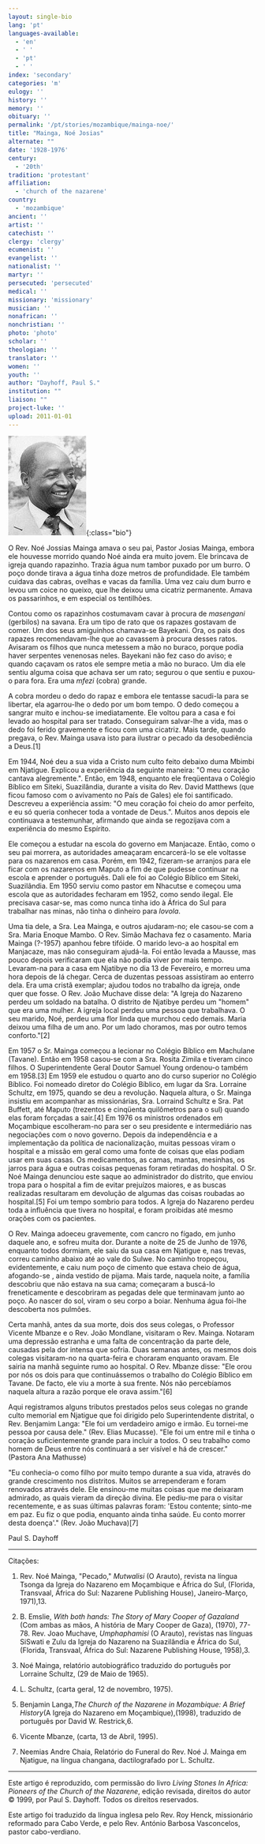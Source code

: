 ```yaml
---
layout: single-bio
lang: 'pt'
languages-available:
  - 'en'
  - ' '
  - 'pt'
  - ' '
index: 'secondary'
categories: 'm'
eulogy: ''
history: ''
memory: ''
obituary: ''
permalink: '/pt/stories/mozambique/mainga-noe/'
title: "Mainga, Noé Josias"
alternate: ""
date: '1928-1976'
century:
  - '20th'
tradition: 'protestant'
affiliation:
  - 'church of the nazarene'
country:
  - 'mozambique'
ancient: ''
artist: ''
catechist: ''
clergy: 'clergy'
ecumenist: ''
evangelist: ''
nationalist: ''
martyr: ''
persecuted: 'persecuted'
medical: ''
missionary: 'missionary'
musician: ''
nonafrican: ''
nonchristian: ''
photo: 'photo'
scholar: ''
theologian: ''
translator: ''
women: ''
youth: ''
author: "Dayhoff, Paul S."
institution: ""
liaison: ""
project-luke: ''
upload: 2011-01-01
---
```


![Noe Mainga](/images/bio-pics/mozambique/mainga-noe/mainga-noe.jpg){:class="bio"}

O Rev. Noé Jossias Mainga amava o seu pai, Pastor Josias Mainga, embora ele houvesse morrido quando Noé ainda era muito jovem. Ele brincava de igreja quando rapazinho. Trazia água num tambor puxado por um burro. O poço donde tirava a água tinha doze metros de profundidade. Ele também cuidava das cabras, ovelhas e vacas da família. Uma vez caiu dum burro e levou um coice no queixo, que lhe deixou uma cicatriz permanente. Amava os passarinhos, e em especial os tentilhões.

Contou como os rapazinhos costumavam cavar à procura de *masengani* (gerbilos) na savana. Era um tipo de rato que os rapazes gostavam de comer. Um dos seus amiguinhos chamava-se Bayekani. Ora, os pais dos rapazes recomendavam-lhe que ao cavassem à procura desses ratos. Avisaram os filhos que nunca metessem a mão no buraco, porque podia haver serpentes venenosas neles. Bayekani não fez caso do aviso; e quando caçavam os ratos ele sempre metia a mão no buraco. Um dia ele sentiu alguma coisa que achava ser um rato; segurou o que sentiu e puxou-o para fora. Era uma *mfezi* (cobra) grande.

A cobra mordeu o dedo do rapaz e embora ele tentasse sacudi-la para se libertar, ela agarrou-lhe o dedo por um bom tempo. O dedo começou a sangrar muito e inchou-se imediatamente. Ele voltou para a casa e foi levado ao hospital para ser tratado. Conseguiram salvar-lhe a vida, mas o dedo foi ferido gravemente e ficou com uma cicatriz. Mais tarde, quando pregava, o Rev. Mainga usava isto para ilustrar o pecado da desobediência a Deus.[1]

Em 1944, Noé deu a sua vida a Cristo num culto feito debaixo duma Mbimbi em Njatigue. Explicou a experiência da seguinte maneira: "O meu coração cantava alegremente.". Então, em 1948, enquanto ele freqüentava o Colégio Bíblico em Siteki, Suazilândia, durante a visita do Rev. David Matthews (que ficou famoso com o avivamento no País de Gales) ele foi santificado. Descreveu a experiência assim: "O meu coração foi cheio do amor perfeito, e eu só queria conhecer toda a vontade de Deus.". Muitos anos depois ele continuava a testemunhar, afirmando que ainda se regozijava com a experiência do mesmo Espírito.

Ele começou a estudar na escola do governo em Manjacaze. Então, como o seu pai morrera, as autoridades ameaçaram encarcerá-lo se ele voltasse para os nazarenos em casa. Porém, em 1942, fizeram-se arranjos para ele ficar com os nazarenos em Maputo a fim de que pudesse continuar na escola e aprender o português. Dali ele foi ao Colégio Bíblico em Siteki, Suazilândia. Em 1950 serviu como pastor em Nhacutse e começou uma escola que as autoridades fecharam em 1952, como sendo ilegal. Ele precisava casar-se, mas como nunca tinha ido à África do Sul para trabalhar nas minas, não tinha o dinheiro para *lovola*.

Uma tia dele, a Sra. Lea Mainga, e outros ajudaram-no; ele casou-se com a Sra. Maria Enoque Mambo. O Rev. Simão Machava fez o casamento. Maria Mainga (?-1957) apanhou febre tifóide. O marido levo-a ao hospital em Manjacaze, mas não conseguiram ajudá-la. Foi então levada a Mausse, mas pouco depois verificaram que ela não podia viver por mais tempo. Levaram-na para a casa em Njatibye no dia 13 de Fevereiro, e morreu uma hora depois de lá chegar. Cerca de duzentas pessoas assistiram ao enterro dela. Era uma cristã exemplar; ajudou todos no trabalho da igreja, onde quer que fosse. O Rev. João Muchave disse dela: "A Igreja do Nazareno perdeu um soldado na batalha. O distrito de Njatibye perdeu um "homem" que era uma mulher. A igreja local perdeu uma pessoa que trabalhava. O seu marido, Noé, perdeu uma flor linda que murchou cedo demais. Maria deixou uma filha de um ano. Por um lado choramos, mas por outro temos conforto."[2]

Em 1957 o Sr. Mainga começou a lecionar no Colégio Bíblico em Machulane (Tavane). Então em 1958 casou-se com a Sra. Rosita Zimila e tiveram cinco filhos. O Superintendente Geral Doutor Samuel Young ordenou-o também em 1958.[3] Em 1959 ele estudou o quarto ano do curso superior no Colégio Bíblico. Foi nomeado diretor do Colégio Bíblico, em lugar da Sra. Lorraine Schultz, em 1975, quando se deu a revolução. Naquela altura, o Sr. Mainga insistiu em acompanhar as missionárias, Sra. Lorraind Schultz e Sra. Pat Buffett, até Maputo (trezentos e cinqüenta quilômetros para o sul) quando elas foram forçadas a sair.[4] Em 1976 os ministros ordenados em Moçambique escolheram-no para ser o seu presidente e intermediário nas negociações com o novo governo. Depois da independência e a implementação da política de nacionalização, muitas pessoas viram o hospital e a missão em geral como uma fonte de coisas que elas podiam usar em suas casas. Os medicamentos, as camas, mantas, mesinhas, os jarros para água e outras coisas pequenas foram retiradas do hospital. O Sr. Noé Mainga denunciou este saque ao administrador do distrito, que enviou tropa para o hospital a fim de evitar prejuízos maiores, e as buscas realizadas resultaram em devolução de algumas das coisas roubadas ao hospital.[5] Foi um tempo sombrio para todos. A Igreja do Nazareno perdeu toda a influência que tivera no hospital, e foram proibidas até mesmo orações com os pacientes.

O Rev. Mainga adoeceu gravemente, com cancro no fígado, em junho daquele ano, e sofreu muita dor. Durante a noite de 25 de Junho de 1976, enquanto todos dormiam, ele saiu da sua casa em Njatigue e, nas trevas, correu caminho abaixo até ao vale do Sulwe. No caminho tropeçou, evidentemente, e caiu num poço de cimento que estava cheio de água, afogando-se , ainda vestido de pijama. Mais tarde, naquela noite, a família descobriu que não estava na sua cama; começaram a buscá-lo freneticamente e descobriram as pegadas dele que terminavam junto ao poço. Ao nascer do sol, viram o seu corpo a boiar. Nenhuma água foi-lhe descoberta nos pulmões.

Certa manhã, antes da sua morte, dois dos seus colegas, o Professor Vicente Mbanze e o Rev. João Mondlane, visitaram o Rev. Mainga. Notaram uma depressão estranha e uma falta de concentração da parte dele, causadas pela dor intensa que sofria. Duas semanas antes, os mesmos dois colegas visitaram-no na quarta-feira e choraram enquanto oravam. Ele sairia na manhã seguinte rumo ao hospital. O Rev. Mbanze disse: "Ele orou por nós os dois para que continuássemos o trabalho do Colégio Bíblico em Tavane. De facto, ele viu a morte à sua frente. Nós não percebíamos naquela altura a razão porque ele orava assim."[6]

Aqui registramos alguns tributos prestados pelos seus colegas no grande culto memorial em Njatigue que foi dirigido pelo Superintendente distrital, o Rev. Benjamim Langa: "Ele foi um verdadeiro amigo e irmão. Eu tornei-me pessoa por causa dele." (Rev. Elias Mucasse). "Ele foi um entre mil e tinha o coração suficientemente grande para incluir a todos. O seu trabalho como homem de Deus entre nós continuará a ser visível e há de crescer." (Pastora Ana Mathusse)

"Eu conhecia-o como filho por muito tempo durante a sua vida, através do grande crescimento nos distritos. Muitos se arrependeram e foram renovados através dele. Ele ensinou-me muitas coisas que me deixaram admirado, as quais vieram da direção divina. Ele pediu-me para o visitar recentemente, e as suas últimas palavras foram: 'Estou contente; sinto-me em paz. Eu fiz o que podia, enquanto ainda tinha saúde. Eu conto morrer desta doença'." (Rev. João Muchava)[7]

Paul S. Dayhoff

---

Citações:

1. Rev. Noé Mainga, "Pecado," *Mutwalisi* (O Arauto), revista na língua Tsonga da Igreja do Nazareno em Moçambique e África do Sul, (Florida, Transvaal, África do Sul: Nazarene Publishing House), Janeiro-Março, 1971),13.

2. B. Emslie, *With both hands: The Story of Mary Cooper of Gazaland* (Com ambas as mãos, A história de Mary Cooper de Gaza), (1970), 77-78. Rev. Joao Muchave, *Umphaphamisi* (O Arauto), revistas nas línguas SiSwati e Zulu da Igreja do Nazareno na Suazilândia e África do Sul, (Florida, Transvaal, África do Sul: Nazarene Publishing House, 1958),3.

3. Noé Mainga, relatório autobiográfico traduzido do português por Lorraine Schultz, (29 de Maio de 1965).

4. L. Schultz, (carta geral, 12 de novembro, 1975).

5. Benjamin Langa,*The Church of the Nazarene in Mozambique: A Brief History*(A Igreja do Nazareno em Moçambique),(1998), traduzido de português por David W. Restrick,6.

6. Vicente Mbanze, (carta, 13 de Abril, 1995).

7. Neemias Andre Chaia, Relatório do Funeral do Rev. Noé J. Mainga em Njatigue, na língua changana, dactilografado por L. Schultz.

---

Este artigo é reproduzido, com permissão do livro *Living Stones In Africa: Pioneers of the Church of the Nazarene*, edição revisada, direitos do autor © 1999, por Paul S. Dayhoff.  Todos os direitos reservados.

Este artigo foi traduzido da língua inglesa pelo Rev. Roy Henck, missionário reformado para Cabo Verde, e pelo Rev. António Barbosa Vasconcelos, pastor cabo-verdiano.
